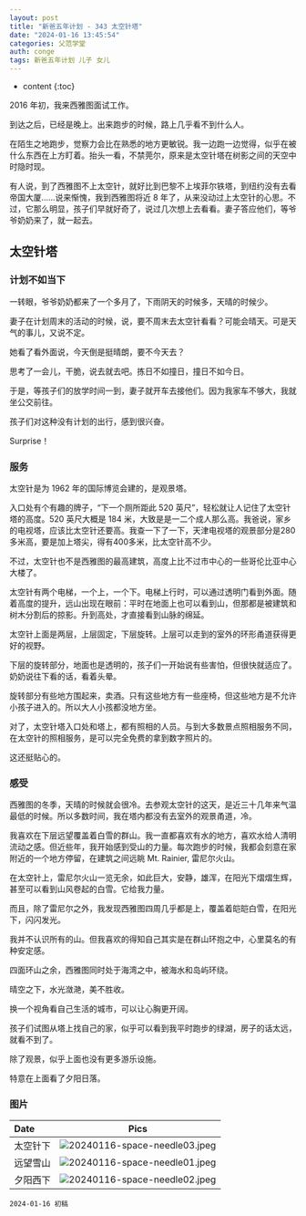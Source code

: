 ```yaml
---
layout: post
title: "新爸五年计划 - 343 太空针塔"
date: "2024-01-16 13:45:54"
categories: 父范学堂
auth: conge
tags: 新爸五年计划 儿子 女儿 
---
```

* content
{:toc}

2016 年初，我来西雅图面试工作。

到达之后，已经是晚上。出来跑步的时候，路上几乎看不到什么人。

在陌生之地跑步，觉察力会比在熟悉的地方更敏锐。我一边跑一边觉得，似乎在被什么东西在上方盯着。抬头一看，不禁莞尔，原来是太空针塔在树影之间的天空中时隐时现。

有人说，到了西雅图不上太空针，就好比到巴黎不上埃菲尔铁塔，到纽约没有去看帝国大厦……说来惭愧，我到西雅图将近 8 年了，从来没动过上太空针的心思。不过，它那么明显，孩子们早就好奇了，说过几次想上去看看。妻子答应他们，等爷爷奶奶来了，就一起去。




## 太空针塔

### 计划不如当下

一转眼，爷爷奶奶都来了一个多月了，下雨阴天的时候多，天晴的时候少。

妻子在计划周末的活动的时候，说，要不周末去太空针看看？可能会晴天。可是天气的事儿，又说不定。

她看了看外面说，今天倒是挺晴朗，要不今天去？

思考了一会儿，干脆，说去就去吧。拣日不如撞日，撞日不如今日。

于是，等孩子们的放学时间一到，妻子就开车去接他们。因为我家车不够大，我就坐公交前往。

孩子们对这种没有计划的出行，感到很兴奋。

Surprise！

### 服务

太空针是为 1962 年的国际博览会建的，是观景塔。

入口处有个有趣的牌子，“下一个厕所距此 520 英尺”，轻松就让人记住了太空针塔的高度。520 英尺大概是 184 米，大致是是一二个成人那么高。我爸说，家乡的电视塔，应该比太空针还要高。我查一下了一下，天津电视塔的观景部分是280多米高，要是加上塔尖，得有400多米，比太空针高不少。

不过，太空针也不是西雅图的最高建筑，高度上比不过市中心的一些哥伦比亚中心大楼了。

太空针有两个电梯，一个上，一个下。电梯上行时，可以通过透明门看到外面。随着高度的提升，远山出现在眼前：平时在地面上也可以看到山，但那都是被建筑和树木分割后的掠影。升到高处，才直接看到山脉的绵延。

太空针上面是两层，上层固定，下层旋转。上层可以走到的室外的环形甬道获得更好的视野。

下层的旋转部分，地面也是透明的，孩子们一开始说有些害怕，但很快就适应了。奶奶说往下看的话，看着头晕。

旋转部分有些地方围起来，卖酒。只有这些地方有一些座椅，但这些地方是不允许小孩子进入的。所以大人小孩都没地方坐。

对了，太空针塔入口处和塔上，都有照相的人员。与到大多数景点照相服务不同，在太空针的照相服务，是可以完全免费的拿到数字照片的。

这还挺贴心的。

### 感受

西雅图的冬季，天晴的时候就会很冷。去参观太空针的这天，是近三十几年来气温最低的时候。所以多数时间，我在塔内都没有去室外的观景甬道，冷。

我喜欢在下层远望覆盖着白雪的群山。我一直都喜欢有水的地方，喜欢水给人清明流动之感。但近些年，我开始感到受山的力量。每次跑步的时候，我都会刻意在家附近的一个地方停留，在建筑之间远眺 Mt. Rainier, 雷尼尔火山。

在太空针上，雷尼尔火山一览无余，如此巨大，安静，雄浑，在阳光下熠熠生辉，甚至可以看到山风卷起的白雪。它给我力量。

而且，除了雷尼尔之外，我发现西雅图四周几乎都是上，覆盖着皑皑白雪，在阳光下，闪闪发光。

我并不认识所有的山。但我喜欢的得知自己其实是在群山环抱之中，心里莫名的有种安定感。

四面环山之余，西雅图同时处于海湾之中，被海水和岛屿环绕。

晴空之下，水光潋滟，美不胜收。

换一个视角看自己生活的城市，可以让心胸更开阔。

孩子们试图从塔上找自己的家，似乎可以看到我平时跑步的绿湖，房子的话太远，就看不到了。

除了观景，似乎上面也没有更多游乐设施。

特意在上面看了夕阳日落。

### 图片

| Date     | Pics  |
| :------- | :------------------------------------------------------------------: |
| 太空针下 | ![20240116-space-needle03.jpeg](https://s2.loli.net/2024/01/17/aJAdtqLP6hRVuxF.jpg) |
| 远望雪山 | ![20240116-space-needle01.jpeg](https://s2.loli.net/2024/01/17/MvjadcFpoTC3BO9.jpg) |
| 夕阳西下 | ![20240116-space-needle02.jpeg](https://s2.loli.net/2024/01/17/4TpbCf8LrWHFl5Z.jpg) |

```
2024-01-16 初稿
```
